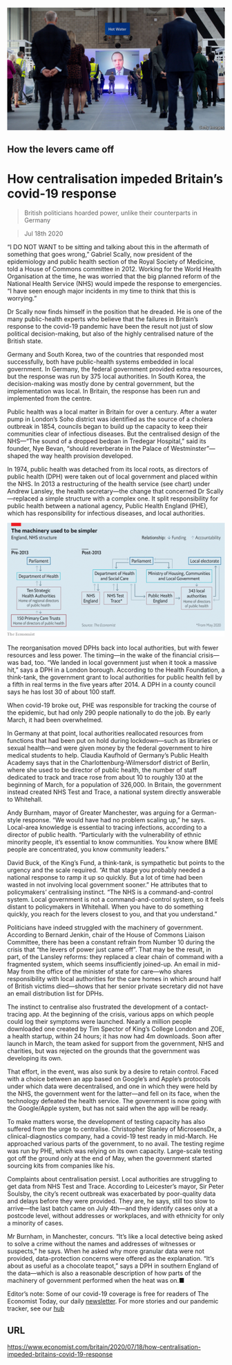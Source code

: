 ![](./images/20200718_BRP503.jpg)

## How the levers came off

# How centralisation impeded Britain’s covid-19 response

> British politicians hoarded power, unlike their counterparts in Germany

> Jul 18th 2020

“I  DO NOT WANT to be sitting and talking about this in the aftermath of something that goes wrong,” Gabriel Scally, now president of the epidemiology and public health section of the Royal Society of Medicine, told a House of Commons committee in 2012. Working for the World Health Organisation at the time, he was worried that the big planned reform of the National Health Service (NHS) would impede the response to emergencies. “I have seen enough major incidents in my time to think that this is worrying.”

Dr Scally now finds himself in the position that he dreaded. He is one of the many public-health experts who believe that the failures in Britain’s response to the covid-19 pandemic have been the result not just of slow political decision-making, but also of the highly centralised nature of the British state.

Germany and South Korea, two of the countries that responded most successfully, both have public-health systems embedded in local government. In Germany, the federal government provided extra resources, but the response was run by 375 local authorities. In South Korea, the decision-making was mostly done by central government, but the implementation was local. In Britain, the response has been run and implemented from the centre.

Public health was a local matter in Britain for over a century. After a water pump in London’s Soho district was identified as the source of a cholera outbreak in 1854, councils began to build up the capacity to keep their communities clear of infectious diseases. But the centralised design of the NHS—“The sound of a dropped bedpan in Tredegar Hospital,” said its founder, Nye Bevan, “should reverberate in the Palace of Westminster”—shaped the way health provision developed.

In 1974, public health was detached from its local roots, as directors of public health (DPH) were taken out of local government and placed within the NHS. In 2013 a restructuring of the health service (see chart) under Andrew Lansley, the health secretary—the change that concerned Dr Scally—replaced a simple structure with a complex one. It split responsibility for public health between a national agency, Public Health England (PHE), which has responsibility for infectious diseases, and local authorities.



![](./images/20200718_BRC926.png)

The reorganisation moved DPHs back into local authorities, but with fewer resources and less power. The timing—in the wake of the financial crisis—was bad, too. “We landed in local government just when it took a massive hit,” says a DPH in a London borough. According to the Health Foundation, a think-tank, the government grant to local authorities for public health fell by a fifth in real terms in the five years after 2014. A DPH in a county council says he has lost 30 of about 100 staff.

When covid-19 broke out, PHE was responsible for tracking the course of the epidemic, but had only 290 people nationally to do the job. By early March, it had been overwhelmed.

In Germany at that point, local authorities reallocated resources from functions that had been put on hold during lockdown—such as libraries or sexual health—and were given money by the federal government to hire medical students to help. Claudia Kaufhold of Germany’s Public Health Academy says that in the Charlottenburg-Wilmersdorf district of Berlin, where she used to be director of public health, the number of staff dedicated to track and trace rose from about 10 to roughly 130 at the beginning of March, for a population of 326,000. In Britain, the government instead created NHS Test and Trace, a national system directly answerable to Whitehall.

Andy Burnham, mayor of Greater Manchester, was arguing for a German-style response. “We would have had no problem scaling up,” he says. Local-area knowledge is essential to tracing infections, according to a director of public health. “Particularly with the vulnerability of ethnic minority people, it’s essential to know communities. You know where BME people are concentrated, you know community leaders.”

David Buck, of the King’s Fund, a think-tank, is sympathetic but points to the urgency and the scale required. “At that stage you probably needed a national response to ramp it up so quickly. But a lot of time had been wasted in not involving local government sooner.” He attributes that to policymakers’ centralising instinct. “The NHS is a command-and-control system. Local government is not a command-and-control system, so it feels distant to policymakers in Whitehall. When you have to do something quickly, you reach for the levers closest to you, and that you understand.”

Politicians have indeed struggled with the machinery of government. According to Bernard Jenkin, chair of the House of Commons Liaison Committee, there has been a constant refrain from Number 10 during the crisis that “the levers of power just came off”. That may be the result, in part, of the Lansley reforms: they replaced a clear chain of command with a fragmented system, which seems insufficiently joined-up. An email in mid-May from the office of the minister of state for care—who shares responsibility with local authorities for the care homes in which around half of British victims died—shows that her senior private secretary did not have an email distribution list for DPHs.

The instinct to centralise also frustrated the development of a contact-tracing app. At the beginning of the crisis, various apps on which people could log their symptoms were launched. Nearly a million people downloaded one created by Tim Spector of King’s College London and ZOE, a health startup, within 24 hours; it has now had 4m downloads. Soon after launch in March, the team asked for support from the government, NHS and charities, but was rejected on the grounds that the government was developing its own.

That effort, in the event, was also sunk by a desire to retain control. Faced with a choice between an app based on Google’s and Apple’s protocols under which data were decentralised, and one in which they were held by the NHS, the government went for the latter—and fell on its face, when the technology defeated the health service. The government is now going with the Google/Apple system, but has not said when the app will be ready.

To make matters worse, the development of testing capacity has also suffered from the urge to centralise. Christopher Stanley of MicrosensDx, a clinical-diagnostics company, had a covid-19 test ready in mid-March. He approached various parts of the government, to no avail. The testing regime was run by PHE, which was relying on its own capacity. Large-scale testing got off the ground only at the end of May, when the government started sourcing kits from companies like his.

Complaints about centralisation persist. Local authorities are struggling to get data from NHS Test and Trace. According to Leicester’s mayor, Sir Peter Soulsby, the city’s recent outbreak was exacerbated by poor-quality data and delays before they were provided. They are, he says, still too slow to arrive—the last batch came on July 4th—and they identify cases only at a postcode level, without addresses or workplaces, and with ethnicity for only a minority of cases.

Mr Burnham, in Manchester, concurs. “It’s like a local detective being asked to solve a crime without the names and addresses of witnesses or suspects,” he says. When he asked why more granular data were not provided, data-protection concerns were offered as the explanation. “It’s about as useful as a chocolate teapot,” says a DPH in southern England of the data—which is also a reasonable description of how parts of the machinery of government performed when the heat was on.■

Editor’s note: Some of our covid-19 coverage is free for readers of The Economist Today, our daily [newsletter](https://www.economist.com/https://my.economist.com/user#newsletter). For more stories and our pandemic tracker, see our [hub](https://www.economist.com//news/2020/03/11/the-economists-coverage-of-the-coronavirus)

## URL

https://www.economist.com/britain/2020/07/18/how-centralisation-impeded-britains-covid-19-response
